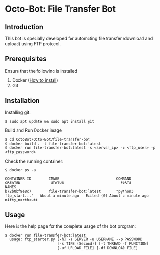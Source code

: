 # Octo-Bot: File Transfer Bot

## Introduction
This bot is specially developed for automating file transfer (download and upload) using FTP protocol.

## Prerequisites
Ensure that the following is installed
1. Docker ([How to install](https://docs.docker.com/install/ "https://docs.docker.com/install/"))
2. Git

## Installation
Installing git:
```console
$ sudo apt update && sudo apt install git
```

Build and Run Docker image
```console
$ cd OctoBot/Octo-Bot/file-transfer-bot
$ docker build . -t file-transfer-bot:latest
$ docker run file-transfer-bot:latest -s <server_ip> -u <ftp_user> -p <ftp_password>
```

Check the running container:

```console
$ docker ps -a

CONTAINER ID        IMAGE                          COMMAND                  CREATED              STATUS                          PORTS               NAMES
b72b0bf9e8c7        file-transfer-bot:latest       "python3 ftp_start..."   About a minute ago   Exited (0) About a minute ago                       nifty_northcutt
```


## Usage
Here is the help page for the complete usage of the bot program:
```console
$ docker run file-transfer-bot:latest
  usage: ftp_starter.py [-h] -s SERVER -u USERNAME --p PASSWORD 
                        [-s TIME (Second)] [-t THREAD -f FUNCTION]
                        [-uf UPLOAD_FILE] [-df DOWNLOAD_FILE]
```
